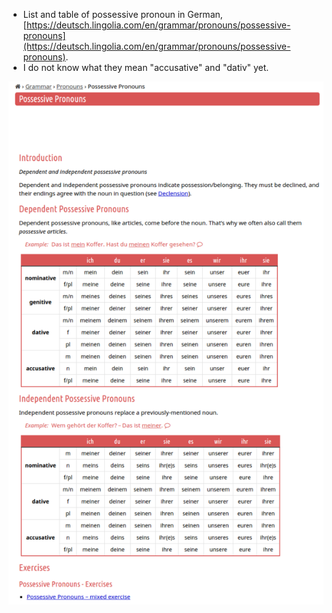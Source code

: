 * List and table of possessive pronoun in German, [https://deutsch.lingolia.com/en/grammar/pronouns/possessive-pronouns](https://deutsch.lingolia.com/en/grammar/pronouns/possessive-pronouns).
* I do not know what they mean "accusative" and "dativ" yet.

![./20161121-1802-gmt+2-possesive-pronoun-in-german-1.png](./20161121-1802-gmt+2-possesive-pronoun-in-german-1.png)